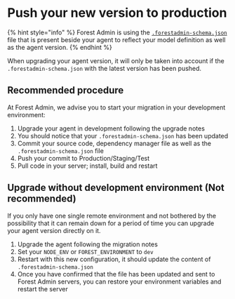 # Push your new version to production

{% hint style="info" %}
Forest Admin is using the [`.forestadmin-schema.json`](https://docs.forestadmin.com/developer-guide-agents-nodejs/under-the-hood/forestadmin-schema) file that is present beside your agent to reflect your model definition as well as the agent version.
{% endhint %}


When upgrading your agent version, it will only be taken into account if the `.forestadmin-schema.json` with the latest version has been pushed.

## Recommended procedure

At Forest Admin, we advise you to start your migration in your development environment:

1. Upgrade your agent in development following the upgrade notes
2. You should notice that your `.forestadmin-schema.json` has been updated
3. Commit your source code, dependency manager file as well as the `.forestadmin-schema.json` file
4. Push your commit to Production/Staging/Test
5. Pull code in your server; install, build and restart 


## Upgrade without development environment (Not recommended)

If you only have one single remote environment and not bothered by the possibility that it can remain down for a period of time you can upgrade your agent version directly on it.

1. Upgrade the agent following the migration notes
2. Set your `NODE_ENV` or `FOREST_ENVIRONMENT` to `dev`
3. Restart with this new configuration, it should update the content of `.forestadmin-schema.json`
4. Once you have confirmed that the file has been updated and sent to Forest Admin servers, you can restore your environment variables and restart the server